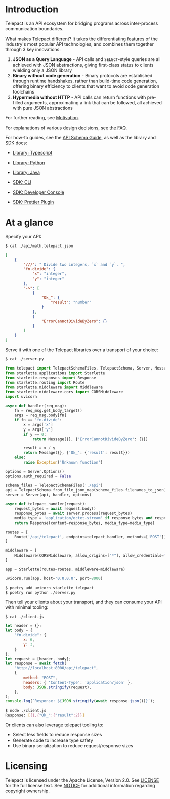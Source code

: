 # Introduction

Telepact is an API ecosystem for bridging programs across inter-process
communication boundaries.

What makes Telepact different? It takes the differentiating features of the
industry's most popular API technologies, and combines them together through 3
key innovations:

1. **JSON as a Query Language** - API calls and `SELECT`-style queries are all
   achieved with JSON abstractions, giving first-class status to clients
   wielding only a JSON library
2. **Binary without code generation** - Binary protocols are established through
   runtime handshakes, rather than build-time code generation, offering binary
   efficiency to clients that want to avoid code generation toolchains
3. **Hypermedia without HTTP** - API calls can return functions with pre-filled
   arguments, approximating a link that can be followed, all achieved with pure
   JSON abstractions

For further reading, see [Motivation](./doc/motivation.md).

For explanations of various design decisions, see [the FAQ](./doc/faq.md).

For how-to guides, see the [API Schema Guide](./doc/schema-guide.md), as well as
the library and SDK docs:

-   [Library: Typescript](./lib/ts/README.md)
-   [Library: Python](./lib/py/README.md)
-   [Library: Java](./lib/java/README.md)

-   [SDK: CLI](./sdk/cli/README.md)
-   [SDK: Developer Console](./sdk/console/README.md)
-   [SDK: Prettier Plugin](./sdk/prettier/README.md)

# At a glance

Specify your API:

```sh
$ cat ./api/math.telepact.json
```

```json
[
    {
        "///": " Divide two integers, `x` and `y`. ",
        "fn.divide": {
            "x": "integer",
            "y": "integer"
        },
        "->": [
            {
                "Ok_": {
                    "result": "number"
                }
            },
            {
                "ErrorCannotDivideByZero": {}
            }
        ]
    }
]
```

Serve it with one of the Telepact libraries over a transport of your choice:

```sh
$ cat ./server.py
```

```py
from telepact import TelepactSchemaFiles, TelepactSchema, Server, Message
from starlette.applications import Starlette
from starlette.responses import Response
from starlette.routing import Route
from starlette.middleware import Middleware
from starlette.middleware.cors import CORSMiddleware
import uvicorn

async def handler(req_msg):
    fn = req_msg.get_body_target()
    args = req_msg.body[fn]
    if fn == 'fn.divide':
        x = args['x']
        y = args['y']
        if y == 0:
            return Message({}, {'ErrorCannotDivideByZero': {}})

        result = x / y
        return Message({}, {'Ok_': {'result': result}})
    else:
        raise Exception('Unknown function')

options = Server.Options()
options.auth_required = False

schema_files = TelepactSchemaFiles('./api')
api = TelepactSchema.from_file_json_map(schema_files.filenames_to_json)
server = Server(api, handler, options)

async def telepact_handler(request):
    request_bytes = await request.body()
    response_bytes = await server.process(request_bytes)
    media_type = 'application/octet-stream' if response_bytes and response_bytes[0] == 0x92 else 'application/json'
    return Response(content=response_bytes, media_type=media_type)

routes = [
    Route('/api/telepact', endpoint=telepact_handler, methods=['POST']),
]

middleware = [
    Middleware(CORSMiddleware, allow_origins=["*"], allow_credentials=True, allow_methods=["*"], allow_headers=["*"])
]

app = Starlette(routes=routes, middleware=middleware)

uvicorn.run(app, host='0.0.0.0', port=8000)
```

```sh
$ poetry add uvicorn starlette telepact
$ poetry run python ./server.py
```

Then tell your clients about your transport, and they can consume your API with
minimal tooling:

```
$ cat ./client.js
```

```js
let header = {};
let body = {
    "fn.divide": {
        x: 6,
        y: 3,
    }
};
let request = [header, body];
let response = await fetch(
    "http://localhost:8000/api/telepact",
    {
        method: "POST",
        headers: { 'Content-Type': 'application/json' },
        body: JSON.stringify(request),
    },
);
console.log(`Response: ${JSON.stringify(await response.json())}`);
```

```sh
$ node ./client.js
Response: [{},{"Ok_":{"result":2}}]
```

Or clients can also leverage telepact tooling to:

-   Select less fields to reduce response sizes
-   Generate code to increase type safety
-   Use binary serialization to reduce request/response sizes

# Licensing

Telepact is licensed under the Apache License, Version 2.0. See
[LICENSE](LICENSE) for the full license text. See [NOTICE](NOTICE) for
additional information regarding copyright ownership.
